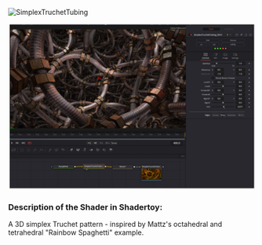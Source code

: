 ![SimplexTruchetTubing](https://github.com/nmbr73/Shaderfuse/assets/78935215/f36723da-c9e6-4b0a-b403-2f94da123ae0)



[![Thumbnail](SimplexTruchetTubing_screenshot.png)](SimplexTruchetTubing.fuse)

### Description of the Shader in Shadertoy:
A 3D simplex Truchet pattern - inspired by Mattz's octahedral and tetrahedral "Rainbow Spaghetti" example.